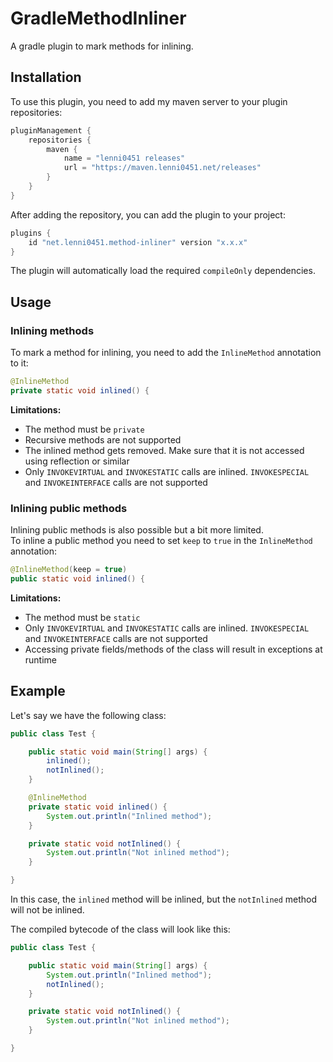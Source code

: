 # GradleMethodInliner
A gradle plugin to mark methods for inlining.

## Installation
To use this plugin, you need to add my maven server to your plugin repositories:
```groovy
pluginManagement {
    repositories {
        maven {
            name = "lenni0451 releases"
            url = "https://maven.lenni0451.net/releases"
        }
    }
}
```

After adding the repository, you can add the plugin to your project:
```groovy
plugins {
    id "net.lenni0451.method-inliner" version "x.x.x"
}
```

The plugin will automatically load the required `compileOnly` dependencies.

## Usage
### Inlining methods
To mark a method for inlining, you need to add the `InlineMethod` annotation to it:
```java
@InlineMethod
private static void inlined() {
```

<b>Limitations:</b>
 - The method must be `private`
 - Recursive methods are not supported
 - The inlined method gets removed. Make sure that it is not accessed using reflection or similar
 - Only `INVOKEVIRTUAL` and `INVOKESTATIC` calls are inlined. `INVOKESPECIAL` and `INVOKEINTERFACE` calls are not supported

### Inlining public methods
Inlining public methods is also possible but a bit more limited.\
To inline a public method you need to set `keep` to `true` in the `InlineMethod` annotation:
```java
@InlineMethod(keep = true)
public static void inlined() {
```

<b>Limitations:</b>
 - The method must be `static`
 - Only `INVOKEVIRTUAL` and `INVOKESTATIC` calls are inlined. `INVOKESPECIAL` and `INVOKEINTERFACE` calls are not supported
 - Accessing private fields/methods of the class will result in exceptions at runtime

## Example
Let's say we have the following class:
```java
public class Test {

    public static void main(String[] args) {
        inlined();
        notInlined();
    }

    @InlineMethod
    private static void inlined() {
        System.out.println("Inlined method");
    }

    private static void notInlined() {
        System.out.println("Not inlined method");
    }

}
```
In this case, the `inlined` method will be inlined, but the `notInlined` method will not be inlined.

The compiled bytecode of the class will look like this:
```java
public class Test {

    public static void main(String[] args) {
        System.out.println("Inlined method");
        notInlined();
    }

    private static void notInlined() {
        System.out.println("Not inlined method");
    }

}
```
